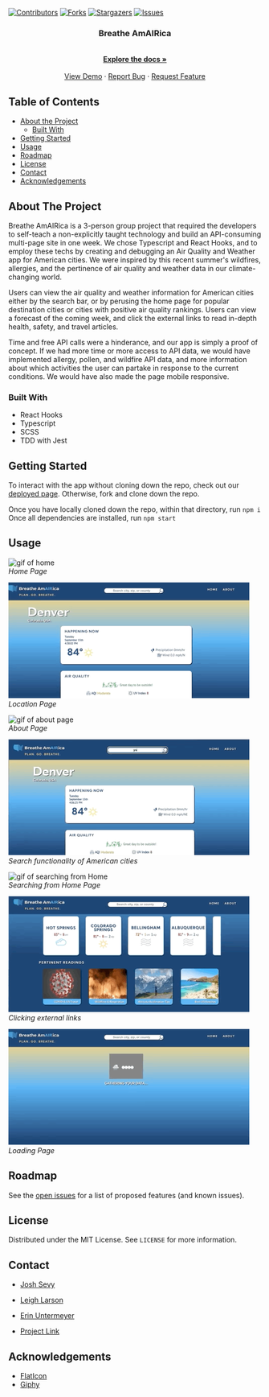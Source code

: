 [![Contributors][contributors-shield]][contributors-url]
[![Forks][forks-shield]][forks-url]
[![Stargazers][stars-shield]][stars-url]
[![Issues][issues-shield]][issues-url]

  <h3 align="center">Breathe AmAIRica</h3>

  <p align="center">
    <br />
    <a href="https://github.com/leighlars/WeatherOrNot"><strong>Explore the docs »</strong></a>
    <br />
    <br />
    <a href="https://github.com/leighlars/WeatherOrNot">View Demo</a>
    ·
    <a href="https://github.com/leighlars/WeatherOrNot/issues">Report Bug</a>
    ·
    <a href="https://github.com/leighlars/WeatherOrNot/issues">Request Feature</a>
  </p>
</p>

## Table of Contents

* [About the Project](#about-the-project)
  * [Built With](#built-with)
* [Getting Started](#getting-started)
* [Usage](#usage)
* [Roadmap](#roadmap)
* [License](#license)
* [Contact](#contact)
* [Acknowledgements](#acknowledgements)


<!-- ABOUT THE PROJECT -->
## About The Project


Breathe AmAIRica is a 3-person group project that required the developers to self-teach a non-explicitly taught technology and build an API-consuming multi-page site in one week.
We chose Typescript and React Hooks, and to employ these techs by creating and debugging an Air Quality and Weather app for American cities. We were inspired by this recent summer's wildfires, allergies, and the pertinence of air quality and weather data in our climate-changing world. 

Users can view the air quality and weather information for American cities either by the search bar, or by perusing the home page for popular destination cities or cities with positive air quality rankings. Users can view a forecast of the coming week, and click the external links to read in-depth health, safety, and travel articles. 

Time and free API calls were a hinderance, and our app is simply a proof of concept. If we had more time or more access to API data, we would have implemented allergy, pollen, and wildfire API data, and more information about which activities the user can partake in response to the current conditions. We would have also made the page mobile responsive.

### Built With

- React Hooks
- Typescript
- SCSS
- TDD with Jest

## Getting Started

To interact with the app without cloning down the repo, check out our [deployed page]().
Otherwise, fork and clone down the repo. 

Once you have locally cloned down the repo, within that directory, run 
`npm i`
Once all dependencies are installed, run
`npm start`

## Usage

![gif of home](../src/assets/homeload.gif)</br>
*Home Page*

![gif of location page](../src/assets/locationPage.gif)</br>
*Location Page*

![gif of about page](../src/assets/about.gif)</br>
*About Page*

![gif of search functionality](../src/assets/search.gif)</br>
*Search functionality of American cities*

![gif of searching from Home](../src/assets/searchFromHome.gif)</br>
*Searching from Home Page*

![gif of outside links](../src/assets/outsideLinks.gif)</br>
*Clicking external links*

![gif of loading screen](../src/assets/loading.gif)</br>
*Loading Page*


## Roadmap

See the [open issues](https://github.com/leighlars/WeatherOrNot/issues) for a list of proposed features (and known issues).

## License

Distributed under the MIT License. See `LICENSE` for more information.

## Contact

- [Josh Sevy](https://github.com/JoshSevy) 
- [Leigh Larson](https://github.com/leighlars)
- [Erin Untermeyer](https://github.com/ErinUntermeyer)

- [Project Link](https://github.com/leighlars/BreatheAmAIRica)


## Acknowledgements
* [FlatIcon](https://www.flaticon.com/home)
* [Giphy](https://giphy.com)


<!-- MARKDOWN LINKS & IMAGES -->
<!-- https://www.markdownguide.org/basic-syntax/#reference-style-links -->
[contributors-shield]: https://img.shields.io/github/contributors/leighlars/BreatheAmAIRica.svg?style=flat-square
[contributors-url]: https://github.com/leighlars/BreatheAmAIRica/graphs/contributors
[forks-shield]: https://img.shields.io/github/forks/leighlars/BreatheAmAIRica.svg?style=flat-square
[forks-url]: https://github.com/leighlars/BreatheAmAIRica/network/members
[stars-shield]: https://img.shields.io/github/stars/leighlars/BreatheAmAIRica.svg?style=flat-square
[stars-url]: https://github.com/leighlars/BreatheAmAIRica/stargazers
[issues-shield]: https://img.shields.io/github/issues/leighlars/BreatheAmAIRica.svg?style=flat-square
[issues-url]: https://github.com/leighlars/BreatheAmAIRica/issues

